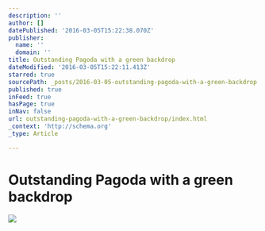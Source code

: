 ```yaml
---
description: ''
author: []
datePublished: '2016-03-05T15:22:38.070Z'
publisher:
  name: ''
  domain: ''
title: Outstanding Pagoda with a green backdrop
dateModified: '2016-03-05T15:22:11.413Z'
starred: true
sourcePath: _posts/2016-03-05-outstanding-pagoda-with-a-green-backdrop.md
published: true
inFeed: true
hasPage: true
inNav: false
url: outstanding-pagoda-with-a-green-backdrop/index.html
_context: 'http://schema.org'
_type: Article

---
```

# Outstanding Pagoda with a green backdrop
![](https://the-grid-user-content.s3-us-west-2.amazonaws.com/f669de54-1c98-4e07-8949-082c280b7960.png)